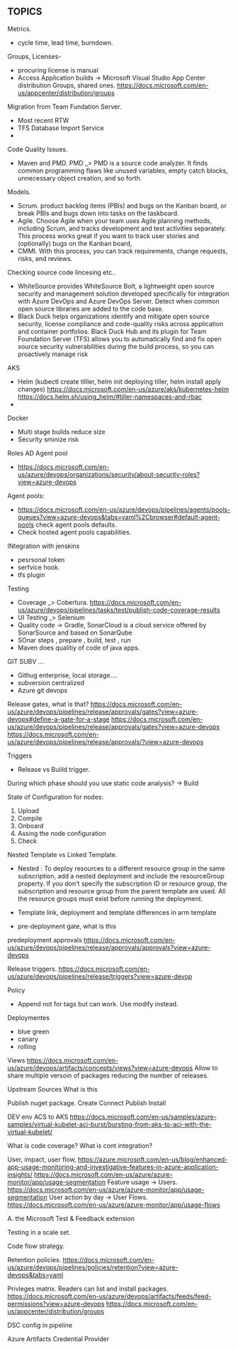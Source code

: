 ## TOPICS ##

Metrics.

- cycle time, lead time, burndown.

Groups, Licenses-
- procuring license is manual
- Access Application builds -> Microsoft Visual Studio App Center distribution Groups, shared ones. https://docs.microsoft.com/en-us/appcenter/distribution/groups



Migration from Team Fundation Server.
- Most recent RTW
- TFS Database Import Service
- 

Code Quality Issues.
- Maven and PMD. PMD _> PMD is a source code analyzer. It finds common programming flaws like unused variables, empty catch blocks, unnecessary object creation, and so forth.

Models.
- Scrum. product backlog items (PBIs) and bugs on the Kanban board, or break PBIs and bugs down into tasks on the taskboard.
- Agile. Choose Agile when your team uses Agile planning methods, including Scrum, and tracks development and test activities separately. This process works great if you want to track user stories and (optionally) bugs on the Kanban board,
- CMMI. With this process, you can track requirements, change requests, risks, and reviews.

Checking source code lincesing etc..
- WhiteSource provides WhiteSource Bolt, a lightweight open source security and management solution developed specifically for integration with Azure DevOps and Azure DevOps Server.  Detect when common open source libraries are added to the code base.
- Black Duck helps organizations identify and mitigate open source security, license compliance and code-quality risks across application and container portfolios.
Black Duck Hub and its plugin for Team Foundation Server (TFS) allows you to automatically find and fix open source security vulnerabilities during the build process, so you can proactively manage risk

AKS
- Helm  (kubectl create tilller, helm init deploying tiller, helm install apply changes) https://docs.microsoft.com/en-us/azure/aks/kubernetes-helm https://docs.helm.sh/using_helm/#tiller-namespaces-and-rbac
- 

Docker
- Multi stage builds reduce size
- Security sminize risk

Roles AD Agent pool
- https://docs.microsoft.com/en-us/azure/devops/organizations/security/about-security-roles?view=azure-devops

Agent pools:
- https://docs.microsoft.com/en-us/azure/devops/pipelines/agents/pools-queues?view=azure-devops&tabs=yaml%2Cbrowser#default-agent-pools check agent pools defaults.
- Check hosted agent pools capabilities.

INtegration with jenskins
- pesrsonal token 
- serfvice hook.
- tfs plugin

Testing 
- Coverage _> Cobertura. https://docs.microsoft.com/en-us/azure/devops/pipelines/tasks/test/publish-code-coverage-results
- UI Testing _> Selenium
- Quality code -> Gradle, SonarCloud is a cloud service offered by SonarSource and based on SonarQube
- SOnar steps , prepare , build, test , run
- Maven does qualitiy of code of java apps.

GIT SUBV ...
- Githug enterprise, local storage....
- subversion centralized
- Azure git devops 

Release gates, what is that?
https://docs.microsoft.com/en-us/azure/devops/pipelines/release/approvals/gates?view=azure-devops#define-a-gate-for-a-stage
https://docs.microsoft.com/en-us/azure/devops/pipelines/release/approvals/gates?view=azure-devops
https://docs.microsoft.com/en-us/azure/devops/pipelines/release/approvals/?view=azure-devops

Triggers
- Release vs Buiild trigger.

During which phase should you use static code analysis? -> Build

State of Configuration for nodes:
1. Upload
2. Compile
3. Onboard
4. Assing the node configuration
5. Check

Nested Template vs Linked Template.
- Nested : To deploy resources to a different resource group in the same subscription, add a nested deployment and include the resourceGroup property. If you don't specify the subscription ID or resource group, the subscription and resource group from the parent template are used. All the resource groups must exist before running the deployment.
- Template link, deployment and template differences in arm template


- pre-deployment gate, what is this

predeployment approvals
https://docs.microsoft.com/en-us/azure/devops/pipelines/release/approvals/approvals?view=azure-devops


Release triggers.
https://docs.microsoft.com/en-us/azure/devops/pipelines/release/triggers?view=azure-devop

Policy 
- Append not for tags but can work. Use modify instead.


Deploymentes
- blue green
- canary
- rolling 


Views
https://docs.microsoft.com/en-us/azure/devops/artifacts/concepts/views?view=azure-devops
Allow to share multiple versoin of packages reducing the number of releases.

Upstream Sources
What is this

Publish nuget package.
Create
Connect
Publish
Install


DEV env ACS to AKS
https://docs.microsoft.com/en-us/samples/azure-samples/virtual-kubelet-aci-burst/bursting-from-aks-to-aci-with-the-virtual-kubelet/

What is code coverage? 
What is cont integration? 


User, impact, user flow,
https://azure.microsoft.com/en-us/blog/enhanced-app-usage-monitoring-and-investigative-features-in-azure-application-insights/
https://docs.microsoft.com/en-us/azure/azure-monitor/app/usage-segmentation
Feature usage -> Users. https://docs.microsoft.com/en-us/azure/azure-monitor/app/usage-segmentation
User action by day -> User Flows. https://docs.microsoft.com/en-us/azure/azure-monitor/app/usage-flows

A. the Microsoft Test & Feedback extension

Testing in a scale set.

Code flow strategy.

Retention policies.
https://docs.microsoft.com/en-us/azure/devops/pipelines/policies/retention?view=azure-devops&tabs=yaml


Privleges matrix. Readers can list and install packages.
https://docs.microsoft.com/en-us/azure/devops/artifacts/feeds/feed-permissions?view=azure-devops
https://docs.microsoft.com/en-us/appcenter/distribution/groups


DSC config in pipeline

Azure Artifacts Credential Provider


